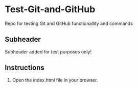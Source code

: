 # Test-Git-and-GitHub
Repo for testing Git and GitHub functionallity and commands 

## Subheader 

Subheader added for test purposes only! 

## Instructions

1. Open the index.html file in your browser.